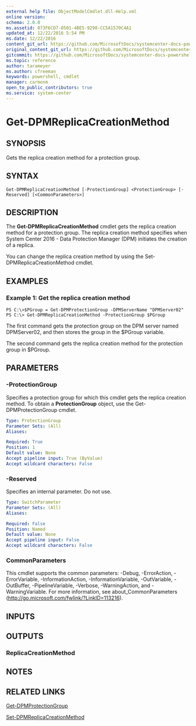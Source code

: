 ```yaml
---
external help file: ObjectModelCmdlet.dll-Help.xml
online version: 
schema: 2.0.0
ms.assetid: 073F6CD7-0501-4BE5-9298-CC5A1570C4A1
updated_at: 12/22/2016 5:54 PM
ms.date: 12/22/2016
content_git_url: https://github.com/MicrosoftDocs/systemcenter-docs-powershell/blob/master/systemcenter-cmdlets/SystemCenter2016/DataProtectionManager/vlatest/Get-DPMReplicaCreationMethod.md
original_content_git_url: https://github.com/MicrosoftDocs/systemcenter-docs-powershell/blob/master/systemcenter-cmdlets/SystemCenter2016/DataProtectionManager/vlatest/Get-DPMReplicaCreationMethod.md
gitcommit: https://github.com/MicrosoftDocs/systemcenter-docs-powershell/blob/17c3a51bd892aad46c731d9f381f0704b4815004/systemcenter-cmdlets/SystemCenter2016/DataProtectionManager/vlatest/Get-DPMReplicaCreationMethod.md
ms.topic: reference
author: tarameyer
ms.author: cfreeman
keywords: powershell, cmdlet
manager: carmonm
open_to_public_contributors: true
ms.service: system-center
---
```


# Get-DPMReplicaCreationMethod

## SYNOPSIS
Gets the replica creation method for a protection group.

## SYNTAX

```
Get-DPMReplicaCreationMethod [-ProtectionGroup] <ProtectionGroup> [-Reserved] [<CommonParameters>]
```

## DESCRIPTION
The **Get-DPMReplicaCreationMethod** cmdlet gets the replica creation method for a protection group.
The replica creation method specifies when System Center 2016 - Data Protection Manager (DPM) initiates the creation of a replica.

You can change the replica creation method by using the Set-DPMReplicaCreationMethod cmdlet.

## EXAMPLES

### Example 1: Get the replica creation method
```
PS C:\>$PGroup = Get-DPMProtectionGroup -DPMServerName "DPMServer02"
PS C:\> Get-DPMReplicaCreationMethod -ProtectionGroup $PGroup
```

The first command gets the protection group on the DPM server named DPMServer02, and then stores the group in the $PGroup variable.

The second command gets the replica creation method for the protection group in $PGroup.

## PARAMETERS

### -ProtectionGroup
Specifies a protection group for which this cmdlet gets the replica creation method.
To obtain a **ProtectionGroup** object, use the Get-DPMProtectionGroup cmdlet.

```yaml
Type: ProtectionGroup
Parameter Sets: (All)
Aliases: 

Required: True
Position: 1
Default value: None
Accept pipeline input: True (ByValue)
Accept wildcard characters: False
```

### -Reserved
Specifies an internal parameter.
Do not use.

```yaml
Type: SwitchParameter
Parameter Sets: (All)
Aliases: 

Required: False
Position: Named
Default value: None
Accept pipeline input: False
Accept wildcard characters: False
```

### CommonParameters
This cmdlet supports the common parameters: -Debug, -ErrorAction, -ErrorVariable, -InformationAction, -InformationVariable, -OutVariable, -OutBuffer, -PipelineVariable, -Verbose, -WarningAction, and -WarningVariable. For more information, see about_CommonParameters (http://go.microsoft.com/fwlink/?LinkID=113216).

## INPUTS

## OUTPUTS

### ReplicaCreationMethod

## NOTES

## RELATED LINKS

[Get-DPMProtectionGroup](xref:SystemCenter2016/DataProtectionManager/vlatest/Get-DPMProtectionGroup.md)

[Set-DPMReplicaCreationMethod](xref:SystemCenter2016/DataProtectionManager/vlatest/Set-DPMReplicaCreationMethod.md)


